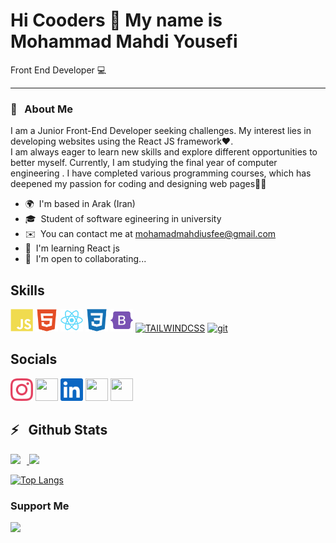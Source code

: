 
Hi Cooders 👋 My name is **Mohammad Mahdi Yousefi**
======

Front End Developer 💻

---
 <h3>💫 &nbsp; About Me</h3>

I am a Junior Front-End Developer seeking challenges. My interest lies in developing
websites using the React JS framework❤️. <br>I am
always eager to learn new skills and explore different opportunities to better myself. Currently, I am studying the final year of computer engineering . I have completed various programming courses, which has deepened my passion for coding
and designing web pages👨‍💻

- 🌍  I'm based in Arak (Iran)
- 🎓  Student of software egineering in university
- ✉️  You can contact me at [mohamadmahdiusfee@gmail.com](mailto:mohamadmahdiusfee@gmail.com)
- 🌱  I'm learning React js 
- 🤝  I'm open to collaborating... 


## Skills

<p align="left">
    <a href="https://developer.mozilla.org/en-US/docs/Web/JavaScript" target="_blank" rel="noreferrer"><img src="https://raw.githubusercontent.com/sabzlearn-ir/sabzlearn-ir/4d2a781931f79c747a132c28eae4ebfbb8eaa7d7/javascript-colored.svg" width="36" height="36" alt="Javascript" /></a>
    <a href="https://developer.mozilla.org/en-US/docs/Glossary/HTML5" target="_blank" rel="noreferrer"><img src="https://raw.githubusercontent.com/sabzlearn-ir/sabzlearn-ir/4d2a781931f79c747a132c28eae4ebfbb8eaa7d7/html5-colored.svg" width="36" height="36" alt="HTML5" /></a>
    <a href="https://reactjs.org/" target="_blank" rel="noreferrer"><img src="https://raw.githubusercontent.com/sabzlearn-ir/sabzlearn-ir/4d2a781931f79c747a132c28eae4ebfbb8eaa7d7/react-colored.svg" width="36" height="36" alt="React" /></a>
</a>
    <a href="https://www.w3.org/TR/CSS/#css" target="_blank" rel="noreferrer"><img src="https://raw.githubusercontent.com/sabzlearn-ir/sabzlearn-ir/4d2a781931f79c747a132c28eae4ebfbb8eaa7d7/css3-colored.svg" width="36" height="36" alt="CSS3" /></a>
    <a href="https://getbootstrap.com/" target="_blank" rel="noreferrer"><img src="https://raw.githubusercontent.com/sabzlearn-ir/sabzlearn-ir/4d2a781931f79c747a132c28eae4ebfbb8eaa7d7/bootstrap-colored.svg" width="36" height="36" alt="Bootstrap" /></a>
    <a href="https://tailwindcss.com/" target="_blank" rel="noreferrer"><img src="https://github.com/Mommad-usfee/Mommad-usfee/blob/main/icons8-tailwindcss-36.png?raw=true" width="36" height="36" alt="TAILWINDCSS" /></a>
    <a href="https://git-scm.com/" target="_blank" rel="noreferrer"><img src="https://github.com/Mommad-usfee/Mommad-usfee/blob/main/icons8-git-36.png?raw=true" width="36" height="36" alt="git" /></a>
 </a>
</a>
  
</p>

## Socials

<p align="left">
    <a href="" target="_blank" rel="noreferrer"><img src="https://raw.githubusercontent.com/sabzlearn-ir/sabzlearn-ir/326df429fa60b323e697a023715766629ad4047d/instagram.svg" width="36" height="36" /></a>
    <a href="https://github.com/Mommad-usfee" target="_blank" rel="noreferrer"><img src="https://github.com/Mommad-usfee/Mommad-usfee/blob/main/icons8-github-36.png?raw=true" width="36" height="36" /></a>
    <a href="https://www.linkedin.com/in/mohammad-mahdi-yousefi-b06b35231/" target="_blank" rel="noreferrer"><img src="https://raw.githubusercontent.com/sabzlearn-ir/sabzlearn-ir/326df429fa60b323e697a023715766629ad4047d/linkedin.svg" width="36" height="36" /></a>
    <a href="https://t.me/Mommadyousefi" target="_blank" rel="noreferrer"><img src="https://github.com/Mommad-usfee/Mommad-usfee/blob/main/icons8-telegram-36.png?raw=true" width="36" height="36" /></a>
    <a href="https://codepen.io/Mohamadmahdi-Usfee" target="_blank" rel="noreferrer"><img src="https://github.com/Mommad-usfee/Mommad-usfee/blob/main/icons8-codepen-an-online-community-for-testing-and-showcasing-code-snippets.-36.png?raw=true" width="36" height="36" /></a>
</p>


<h2>⚡️ &nbsp; Github Stats</h2>

<a href="https://github.com/sabzlearn-ir">
  <img src="https://github-readme-stats.vercel.app/api?username=Mommad-usfee&show_icons=true&theme=radical" height="245px" style="margin-right: 10px;" 
 />
  <img src="https://github-readme-stats.vercel.app/api/top-langs/?username=Mommad-usfee" />
 
 ![Top Langs](https://github-readme-stats.vercel.app/api/top-langs/?username=Mommad-usfee&hide_progress=true)
</a>


### Support Me

<a href="#">
    <img src="https://cdn.buymeacoffee.com/buttons/v2/default-yellow.png" width="200" />
</a>















